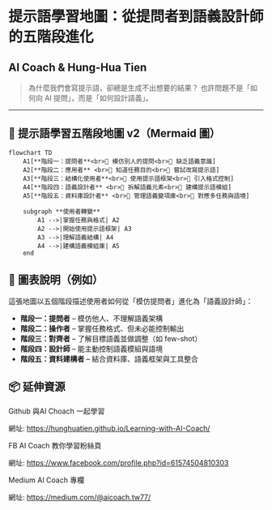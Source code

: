 # 提示語學習地圖：從提問者到語義設計師的五階段進化
## AI Coach & Hung-Hua Tien

> 為什麼我們會寫提示語，卻總是生成不出想要的結果？ 也許問題不是「如何向 AI 提問」，而是「如何設計語義」。

------------------------------------------------------------------------

## 📌 提示語學習五階段地圖 v2（Mermaid 圖）

```mermaid
flowchart TD
    A1[**階段一：提問者**<br>🔹 模仿別人的提問<br>🔹 缺乏語義意識]
    A2[**階段二：應用者** <br>🔹 知道任務目的<br>🔹 嘗試改寫提示語]
    A3[**階段三：結構化使用者**<br>🔹 使用提示語框架<br>🔹 引入格式控制]
    A4[**階段四：語義設計者** <br>🔹 拆解語義元素<br>🔹 建構提示語模組]
    A5[**階段五：資料庫設計者** <br>🔹 管理語義變項庫<br>🔹 對應多任務與語境]

    subgraph **使用者轉變**
        A1 -->|掌握任務與格式| A2
        A2 -->|開始使用提示語框架| A3
        A3 -->|理解語義結構| A4
        A4 -->|建構語義模組庫| A5
    end
```

## 🧭 圖表說明（例如）

這張地圖以五個階段描述使用者如何從「模仿提問者」進化為「語義設計師」：

-   **階段一：提問者** – 模仿他人、不理解語義架構
-   **階段二：操作者** – 掌握任務格式、但未必能控制輸出
-   **階段三：對齊者** – 了解目標語義並做調整（如 few-shot）
-   **階段四：設計師** – 能主動控制語義模組與語境
-   **階段五：資料建構者** – 結合資料庫、語義框架與工具整合

## 📦 延伸資源

Github 與AI Choach 一起學習

網址: https://hunghuatien.github.io/Learning-with-AI-Coach/

FB AI Coach 教你學習粉絲頁

網址: https://www.facebook.com/profile.php?id=61574504810303

Medium AI Coach 專欄

網址: https://medium.com/@aicoach.tw77/
